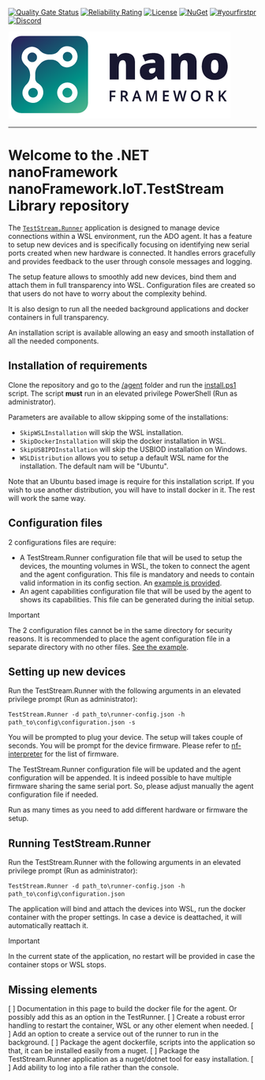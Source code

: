 [![Quality Gate Status](https://sonarcloud.io/api/project_badges/measure?project=nanoFramework.IoT.TestStream&metric=alert_status)](https://sonarcloud.io/dashboard?id=nanoFramework.IoT.TestStream) [![Reliability Rating](https://sonarcloud.io/api/project_badges/measure?project=nanoFramework.IoT.TestStream&metric=reliability_rating)](https://sonarcloud.io/dashboard?id=nanoFramework.IoT.TestStream) [![License](https://img.shields.io/badge/License-MIT-blue.svg)](LICENSE) [![NuGet](https://img.shields.io/nuget/dt/nanoFramework.IoT.TestStream.svg?label=NuGet&style=flat&logo=nuget)](https://www.nuget.org/packages/nanoFramework.IoT.TestStream/) [![#yourfirstpr](https://img.shields.io/badge/first--timers--only-friendly-blue.svg)](https://github.com/nanoframework/Home/blob/main/CONTRIBUTING.md) [![Discord](https://img.shields.io/discord/478725473862549535.svg?logo=discord&logoColor=white&label=Discord&color=7289DA)](https://discord.gg/gCyBu8T)

![nanoFramework logo](https://raw.githubusercontent.com/nanoframework/Home/main/resources/logo/nanoFramework-repo-logo.png)

-----

# Welcome to the .NET **nanoFramework** nanoFramework.IoT.TestStream Library repository

The [`TestStream.Runner`](TestStream.Runner) application is designed to manage device connections within a WSL environment, run the ADO agent. It has a feature to setup new devices and is specifically focusing on identifying new serial ports created when new hardware is connected. It handles errors gracefully and provides feedback to the user through console messages and logging.

The setup feature allows to smoothly add new devices, bind them and attach them in full transparency into WSL. Configuration files are created so that users do not have to worry about the complexity behind.

It is also design to run all the needed background applications and docker containers in full transparency.

An installation script is available allowing an easy and smooth installation of all the needed components.

## Installation of requirements

Clone the repository and go to the [/agent](./agent/) folder and run the [install.ps1](./agent/install.ps1) script. The script **must** run in an elevated privilege PowerShell (Run as administrator).

Parameters are available to allow skipping some of the installations:

* `SkipWSLInstallation` will skip the WSL installation.
* `SkipDockerInstallation` will skip the docker installation in WSL.
* `SkipUSBIPDInstallation` will skip the USBIOD installation on Windows.
* `WSLDistribution` allows you to setup a default WSL name for the installation. The default nam will be "Ubuntu".

Note that an Ubuntu based image is require for this installation script. If you wish to use another distribution, you will have to install docker in it. The rest will work the same way.

## Configuration files

2 configurations files are require:

* A TestStream.Runner configuration file that will be used to setup the devices, the mounting volumes in WSL, the token to connect the agent and the agent configuration. This file is mandatory and needs to contain valid information in its config section. An [example is provided](./agent/runner-configuration.json).
* An agent capabilities configuration file that will be used by the agent to shows its capabilities. This file can be generated during the initial setup.

> [!Important]
> The 2 configuration files cannot be in the same directory for security reasons. It is recommended to place the agent configuration file in a separate directory with no other files. [See the example](./agent/config).

## Setting up new devices

Run the TestStream.Runner with the following arguments in an elevated privilege prompt (Run as administrator):

```shell
TestStream.Runner -d path_to\runner-config.json -h path_to\config\configuration.json -s
```

You will be prompted to plug your device. The setup will takes couple of seconds. You will be prompt for the device firmware. Please refer to [nf-interpreter](https://github.com/nanoframework/nf-interpreter) for the list of firmware.

The TestStream.Runner configuration file will be updated and the agent configuration will be appended. It is indeed possible to have multiple firmware sharing the same serial port. So, please adjust manually the agent configuration file if needed.

Run as many times as you need to add different hardware or firmware the setup.

## Running TestStream.Runner

Run the TestStream.Runner with the following arguments in an elevated privilege prompt (Run as administrator):

```shell
TestStream.Runner -d path_to\runner-config.json -h path_to\config\configuration.json
```

The application will bind and attach the devices into WSL, run the docker container with the proper settings. In case a device is deattached, it will automatically reattach it.

> [!Important]
> In the current state of the application, no restart will be provided in case the container stops or WSL stops.

## Missing elements

[ ] Documentation in this page to build the docker file for the agent. Or possibly add this as an option in the TestRunner.
[ ] Create a robust error handling to restart the container, WSL or any other element when needed.
[ ] Add an option to create a service out of the runner to run in the background.
[ ] Package the agent dockerfile, scripts into the application so that, it can be installed easily from a nuget.
[ ] Package the TestStream.Runner application as a nuget/dotnet tool for easy installation.
[ ] Add ability to log into a file rather than the console.
